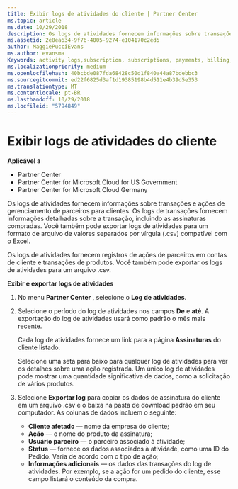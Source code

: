 ```yaml
---
title: Exibir logs de atividades do cliente | Partner Center
ms.topic: article
ms.date: 10/29/2018
description: Os logs de atividades fornecem informações sobre transações e ações de gerenciamento de parceiros para clientes.
ms.assetid: 2e8ea634-9f76-4005-9274-e104170c2ed5
author: MaggiePucciEvans
ms.author: evansma
Keywords: activity logs,subscription, subscriptions, payments, billing, transactions
ms.localizationpriority: medium
ms.openlocfilehash: 40bcbde087fda68428c50d1f840a44a87bdebbc3
ms.sourcegitcommit: ed22f6825d3af1d19385198b4d511e4b39d5e353
ms.translationtype: MT
ms.contentlocale: pt-BR
ms.lasthandoff: 10/29/2018
ms.locfileid: "5794849"
---
```

# <a name="view-customer-activity-logs"></a>Exibir logs de atividades do cliente

**Aplicável a**

-  Partner Center
-  Partner Center for Microsoft Cloud for US Government
-  Partner Center for Microsoft Cloud Germany


Os logs de atividades fornecem informações sobre transações e ações de gerenciamento de parceiros para clientes. Os logs de transações fornecem informações detalhadas sobre a transação, incluindo as assinaturas compradas. Você também pode exportar logs de atividades para um formato de arquivo de valores separados por vírgula (.csv) compatível com o Excel.

Os logs de atividades fornecem registros de ações de parceiros em contas de cliente e transações de produtos. Você também pode exportar os logs de atividades para um arquivo .csv.

**Exibir e exportar logs de atividades**

1.  No menu **Partner Center** , selecione o **Log de atividades**.
2.  Selecione o período do log de atividades nos campos **De** e **até**. A exportação do log de atividades usará como padrão o mês mais recente.

    Cada log de atividades fornece um link para a página **Assinaturas** do cliente listado.

    Selecione uma seta para baixo para qualquer log de atividades para ver os detalhes sobre uma ação registrada. Um único log de atividades pode mostrar uma quantidade significativa de dados, como a solicitação de vários produtos.

3.  Selecione **Exportar log** para copiar os dados de assinatura do cliente em um arquivo .csv e o baixa na pasta de download padrão em seu computador. As colunas de dados incluem o seguinte:
    -   **Cliente afetado** — nome da empresa do cliente;
    -   **Ação** — o nome do produto da assinatura;
    -   **Usuário parceiro** — o parceiro associado à atividade;
    -   **Status** — fornece os dados associados à atividade, como uma ID do Pedido. Varia de acordo com o tipo de ação;
    -   **Informações adicionais** — os dados das transações do log de atividades. Por exemplo, se a ação for um pedido do cliente, esse campo listará o conteúdo da compra.

 

 



